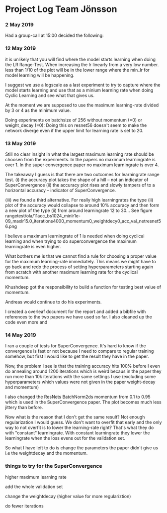 # Project Log Team Jönsson

### 2 May 2019

Had a group-call at 15:00 decided the following:

### 12 May 2019 

it is unlikely that you will find where the model starts learning when doing the LR Range-Test. When increasing the lr linearly from a very low number. less than 1/10 of the plot will be in the lower range where the min_lr for model learning will be happening. 

I suggest we use a logscale as a last experiment to try to capture where the model starts learning and use that as a minium learning rate when doing Cyclic Learning and see what that gives us. 

At the moment we are supposed to use the maximum learning-rate divided by 3 or 4 as the minimum value. 

Doing experiments on batchsize of 256 without momentum (=0) or weight_decay (=0): 
Doing this on resnet56 doesn't seem to make the network diverge even if the upper limit for learning rate is set to 20. 

### 13 May 2019

Still no clear insight in what the largest maximum learning rate should be choosen from the experiments. In the papers no maximum learningrate is over 1. In the super convergence paper no maximum learningrate is over 4. 

The takeaway I guess is that there are two outcomes for learningrate range test. 
(i)  the accuracy plot takes the shape of a hill – not an indicator of SuperConvergence
(ii) the accuracy plot rises and slowly tampers of to a horizontal accuracy – indicator of SuperConvergence. 

(iii) we found a third alternative. For really high learningrates the type (ii) plot of the accuracy would collapse to around 10% accuracy and then form a new plot of the type (ii) from around learningrate 12 to 30... See figure rangetest/ola/11acc_bs1024_minlr1e-09_maxlr15.0_iterations4000_momentum0_weightdecy0_acc_val_netresnet56.png

I believe a maximum learningrate of 1 is needed when doing cyclical learning and when trying to do superconvergence the maximum learningrate is even higher. 

What bothers me is that we cannot find a rule for choosing a proper value for the maximum learning-rate immediately. This means we might have to go back and redo the process of setting hyperparameters starting again from scratch with another maximum learning rate for the cyclical momentum. 

Khushdeep got the responsibility to build a function for testing best value of momentum. 

Andreas would continue to do his experiments. 

I created a overleaf document for the report and added a bibfile with references to the two papers we have used so far. I also cleaned up the code even more and 

### 14 May 2019 

I ran a couple of tests for SuperConvergence. It's hard to know if the convergence is fast or not because I need to compare to regular training somehow, but first I would like to get the result they have in the paper. 

Now, the problem I see is that the training accuracy hits 100% before I even do annealing around 1200 iterations which is weird becaus in the paper they run more than 10k iterations with the same settings I use (excluding some hyperparameters which values were not given in the paper weight-decay and momentum) 

I also changed the ResNets BatchNorm2ds momentum from 0.1 to 0.95 which is used in the SuperConvergence paper. The plot becomes much less jittery than before. 

Now what is the reason that I don't get the same result? Not enough regularization I would guess. We don't want to overfit that early and the only way to not overfit is to lower the learning-rate right? That's what they do with "constant" learningrate. With constant learningrate they lower the learningrate when the loss evens out for the validation set. 

So what I have left to do is change the parameters the paper didn't give us i.e the weightdecay and the momentum. 


### things to try for the SuperConvergence 

higher maximum learning rate 

add the whole validation set

change the weightdecay (higher value for more regulariztion) 

do fewer iterations 



